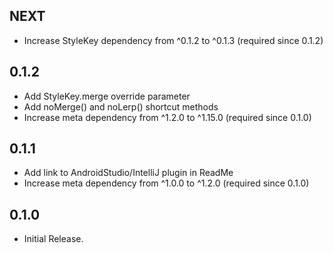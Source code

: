 ## NEXT

- Increase StyleKey dependency from ^0.1.2 to ^0.1.3 (required since 0.1.2)

## 0.1.2

- Add StyleKey.merge override parameter
- Add noMerge() and noLerp() shortcut methods
- Increase meta dependency from ^1.2.0 to ^1.15.0 (required since 0.1.0)

## 0.1.1

- Add link to AndroidStudio/IntelliJ plugin in ReadMe
- Increase meta dependency from ^1.0.0 to ^1.2.0 (required since 0.1.0)

## 0.1.0

- Initial Release.
